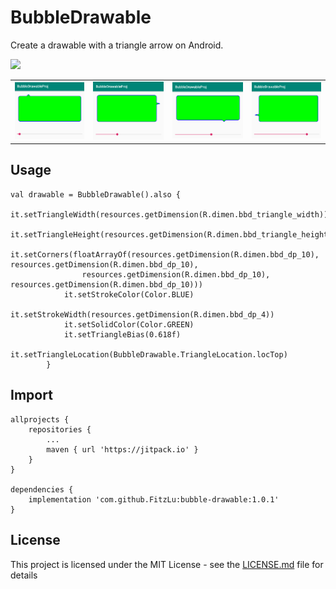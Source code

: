 # BubbleDrawable
Create a drawable with a triangle arrow on Android.

[![](https://jitpack.io/v/FitzLu/bubble-drawable.svg)](https://jitpack.io/#FitzLu/bubble-drawable)

| | | | |
|:-------------------------:|:-------------------------:|:-------------------------:|:-------------------------:|
|![sample1](https://raw.githubusercontent.com/FitzLu/bubble-drawable/master/images/bubblesample1.png)|![sample2](https://raw.githubusercontent.com/FitzLu/bubble-drawable/master/images/bubblesample2.png)|![sample3](https://raw.githubusercontent.com/FitzLu/bubble-drawable/master/images/bubblesample3.png)|![sample4](https://raw.githubusercontent.com/FitzLu/bubble-drawable/master/images/bubblesample4.png)

## Usage
```
val drawable = BubbleDrawable().also {
            it.setTriangleWidth(resources.getDimension(R.dimen.bbd_triangle_width))
            it.setTriangleHeight(resources.getDimension(R.dimen.bbd_triangle_height))
            it.setCorners(floatArrayOf(resources.getDimension(R.dimen.bbd_dp_10), resources.getDimension(R.dimen.bbd_dp_10),
                resources.getDimension(R.dimen.bbd_dp_10), resources.getDimension(R.dimen.bbd_dp_10)))
            it.setStrokeColor(Color.BLUE)
            it.setStrokeWidth(resources.getDimension(R.dimen.bbd_dp_4))
            it.setSolidColor(Color.GREEN)
            it.setTriangleBias(0.618f)
            it.setTriangleLocation(BubbleDrawable.TriangleLocation.locTop)
        }
```

## Import
```
allprojects {
	repositories {
		...
		maven { url 'https://jitpack.io' }
	}
}

dependencies {
	implementation 'com.github.FitzLu:bubble-drawable:1.0.1'
}
```

## License
This project is licensed under the MIT License - see the [LICENSE.md](https://github.com/FitzLu/bubble-drawable/blob/master/LICENSE) file for details

